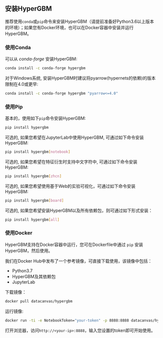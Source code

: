 ## 安装HyperGBM
推荐使用`conda`或`pip`命令来安装HyperGBM（请提前准备好Python3.6以上版本的环境）；如果您有Docker环境，也可以在Docker容器中安装并运行HyperGBM。

### 使用Conda

可以从 *conda-forge* 安装HyperGBM:

```bash
conda install -c conda-forge hypergbm
```

对于Windows系统, 安装HyperGBM时建议将pyarrow(hypernets的依赖)的版本限制在4.0或更早:

```bash
conda install -c conda-forge hypergbm "pyarrow<=4.0"
```

### 使用Pip

基本的，使用如下`pip`命令安装HyperGBM:
```bash
pip install hypergbm
```

可选的, 如果您希望在JupyterLab中使用HyperGBM, 可通过如下命令安装HyperGBM:
```bash
pip install hypergbm[notebook]
```
可选的, 如果您希望在特征衍生时支持中文字符中, 可通过如下命令安装HyperGBM:
```bash
pip install hypergbm[zhcn]
```

可选的, 如果您希望使用基于Web的实验可视化，可通过如下命令安装HyperGBM:
```bash
pip install hypergbm[board]
```

可选的, 如果您希望安装HyperGBM以及所有依赖包，则可通过如下形式安装：

```bash
pip install hypergbm[all]
```


### 使用Docker

HyperGBM支持在Docker容器中运行，您可在Dockerfile中通过 `pip` 安装HyperGBM，然后使用。

我们在Docker Hub中发布了一个参考镜像，可直接下载使用，该镜像中包括：

* Python3.7
* HyperGBM及其依赖包
* JupyterLab



下载镜像：
```bash
docker pull datacanvas/hypergbm
```

运行镜像:

```bash
docker run -ti -e NotebookToken="your-token" -p 8888:8888 datacanvas/hypergbm
```

打开浏览器，访问`http://<your-ip>:8888`，输入您设置的token即可开始使用。

